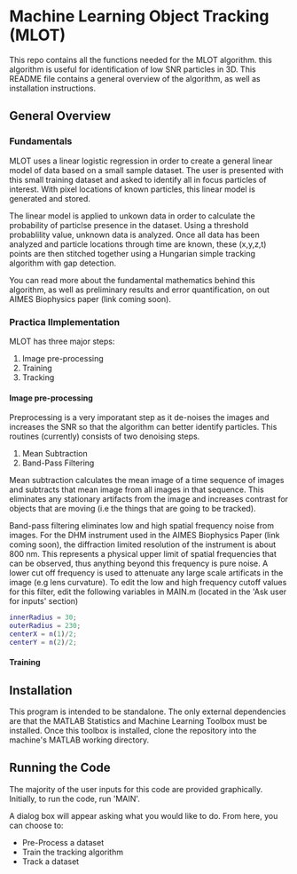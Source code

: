 # Machine Learning Object Tracking (MLOT)

This repo contains all the functions needed for the MLOT algorithm. this algorithm is useful for identification of low SNR particles in 3D. This README file contains a general overview of the algorithm, as well as installation instructions.

## General Overview

### Fundamentals

MLOT uses a linear logistic regression in order to create a general linear model of data based on a small sample dataset. The user is presented with this small training dataset and asked to identify all in focus particles of interest. With pixel locations of known particles, this linear model is generated and stored.

The linear model is applied to unkown data in order to calculate the probability of particlse presence in the dataset. Using a threshold probablility value, unknown data is analyzed. Once all data has been analyzed and particle locations through time are known, these (x,y,z,t) points are then stitched together using a Hungarian simple tracking algorithm with gap detection.

You can read more about the fundamental mathematics behind this algorithm, as well as preliminary results and error quantification, on out AIMES Biophysics paper (link coming soon).

### Practica lImplementation

MLOT has three major steps:

1. Image pre-processing
2. Training
3. Tracking

#### Image pre-processing

Preprocessing is a very imporatant step as it de-noises the images and increases the SNR so that the algorithm can better identify particles. This routines (currently) consists of two denoising steps.

1. Mean Subtraction
2. Band-Pass Filtering

Mean subtraction calculates the mean image of a time sequence of images and subtracts that mean image from all images in that sequence. This eliminates any stationary artifacts from the image and increases contrast for objects that are moving (i.e the things that are going to be tracked).

Band-pass filtering eliminates low and high spatial frequency noise from images. For the DHM instrument used in the AIMES Biophysics Paper (link coming soon), the diffraction limited resolution of the instrument is about 800 nm. This represents a physical upper limit of spatial frequencies that can be observed, thus anything beyond this frequency is pure noise. A lower cut off frequency is used to attenuate any large scale artificats in the image (e.g lens curvature). To edit the low and high frequency cutoff values for this filter, edit the following variables in MAIN.m (located in the 'Ask user for inputs' section)

```matlab
innerRadius = 30;
outerRadius = 230;
centerX = n(1)/2;
centerY = n(2)/2;
```

#### Training



## Installation

This program is intended to be standalone. The only external dependencies are that the MATLAB Statistics and Machine Learning Toolbox must be installed. Once this toolbox is installed, clone the repository into the machine's MATLAB working directory.

## Running the Code

The majority of the user inputs for this code are provided graphically. Initially, to run the code, run 'MAIN'.

A dialog box will appear asking what you would like to do. From here, you can choose to:

* Pre-Process a dataset
* Train the tracking algorithm
* Track a dataset

